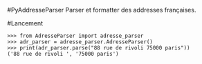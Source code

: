 #PyAddresseParser
Parser et formatter des addresses françaises.

#Lancement
```
>>> from AdresseParser import adresse_parser
>>> adr_parser = adresse_parser.AdresseParser()
>>> print(adr_parser.parse("88 rue de rivoli 75000 paris"))
('88 rue de rivoli ', '75000 paris')
```